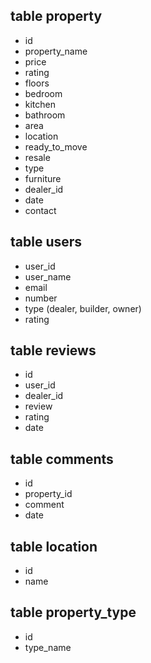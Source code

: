 ## table property
- id
- property_name
- price
- rating
- floors
- bedroom
- kitchen
- bathroom
- area
- location
- ready_to_move
- resale
- type
- furniture
- dealer_id
- date
- contact

## table users
- user_id
- user_name
- email
- number
- type (dealer, builder, owner)
- rating

## table reviews
- id
- user_id
- dealer_id
- review
- rating
- date

## table comments
- id
- property_id
- comment
- date

## table location
- id
- name

## table property_type

- id
- type_name